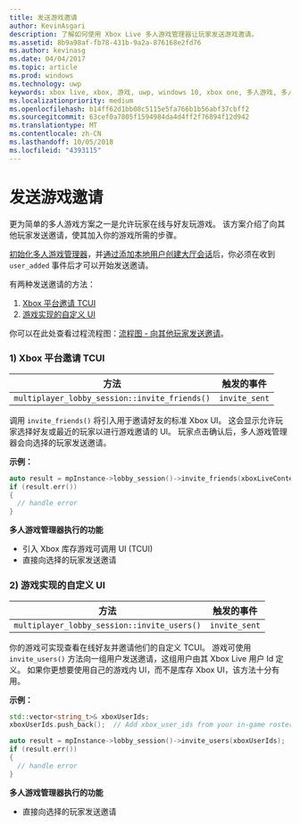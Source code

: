 ```yaml
---
title: 发送游戏邀请
author: KevinAsgari
description: 了解如何使用 Xbox Live 多人游戏管理器让玩家发送游戏邀请。
ms.assetid: 8b9a98af-fb78-431b-9a2a-876168e2fd76
ms.author: kevinasg
ms.date: 04/04/2017
ms.topic: article
ms.prod: windows
ms.technology: uwp
keywords: xbox live, xbox, 游戏, uwp, windows 10, xbox one, 多人游戏, 多人游戏管理器, 流程图, 游戏邀请
ms.localizationpriority: medium
ms.openlocfilehash: b14ff62d1bb08c5115e5fa766b1b56abf37cbff2
ms.sourcegitcommit: 63cef0a7805f1594984da4d4ff2f76894f12d942
ms.translationtype: MT
ms.contentlocale: zh-CN
ms.lasthandoff: 10/05/2018
ms.locfileid: "4393115"
---
```

# <a name="send-game-invites"></a>发送游戏邀请

更为简单的多人游戏方案之一是允许玩家在线与好友玩游戏。 该方案介绍了向其他玩家发送邀请，使其加入你的游戏所需的步骤。

[初始化多人游戏管理器](play-multiplayer-with-friends.md)，并[通过添加本地用户创建大厅会话](play-multiplayer-with-friends.md)后，你必须在收到 `user_added` 事件后才可以开始发送邀请。

有两种发送邀请的方法：

1. [Xbox 平台邀请 TCUI](#xbox-platform-invite-tcui)
2. [游戏实现的自定义 UI](#title-implemented-custom-ui)

你可以在此处查看过程流程图：[流程图 - 向其他玩家发送邀请](mpm-flowcharts/mpm-send-invites.md)。

### <a name="1-xbox-platform-invite-tcui-a-namexbox-platform-invite-tcui"></a>1) Xbox 平台邀请 TCUI <a name="xbox-platform-invite-tcui">

| 方法 | 触发的事件 |
| -----|----------------|
| `multiplayer_lobby_session::invite_friends()` | `invite_sent` |

调用 `invite_friends()` 将引入用于邀请好友的标准 Xbox UI。 这会显示允许玩家选择好友或最近的玩家以进行游戏邀请的 UI。 玩家点击确认后，多人游戏管理器会向选择的玩家发送邀请。

**示例：**

```cpp
auto result = mpInstance->lobby_session()->invite_friends(xboxLiveContext);
if (result.err())
{
  // handle error
}
```

**多人游戏管理器执行的功能**

* 引入 Xbox 库存游戏可调用 UI (TCUI)
* 直接向选择的玩家发送邀请

### <a name="2-title-implemented-custom-uia-nametitle-implemented-custom-ui"></a>2) 游戏实现的自定义 UI<a name="title-implemented-custom-ui">

| 方法 | 触发的事件 |
|-----|----------------|
| `multiplayer_lobby_session::invite_users()` | `invite_sent` |

你的游戏可实现查看在线好友并邀请他们的自定义 TCUI。 游戏可使用 `invite_users()` 方法向一组用户发送邀请，这组用户由其 Xbox Live 用户 Id 定义。 如果你更想要使用自己的游戏内 UI，而不是库存 Xbox UI，该方法十分有用。

**示例：**

```cpp
std::vector<string_t>& xboxUserIds;
xboxUserIds.push_back();  // Add xbox_user_ids from your in-game roster list

auto result = mpInstance->lobby_session()->invite_users(xboxUserIds);
if (result.err())
{
  // handle error
}
```

**多人游戏管理器执行的功能**

* 直接向选择的玩家发送邀请
